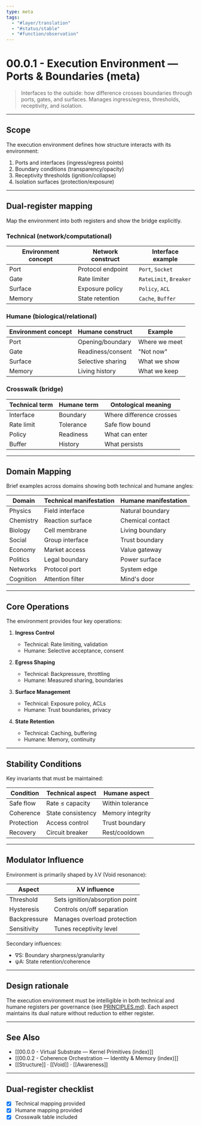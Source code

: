```yaml
---
type: meta
tags:
  - "#layer/translation"
  - "#status/stable"
  - "#function/observation"
---
```


# 00.0.1 - Execution Environment — Ports & Boundaries (meta)

> Interfaces to the outside: how difference crosses boundaries through ports, gates, and surfaces.
> Manages ingress/egress, thresholds, receptivity, and isolation.

---

## Scope

The execution environment defines how structure interacts with its environment:

1. Ports and interfaces (ingress/egress points)
2. Boundary conditions (transparency/opacity)
3. Receptivity thresholds (ignition/collapse)
4. Isolation surfaces (protection/exposure)

---

## Dual‑register mapping

Map the environment into both registers and show the bridge explicitly.

### Technical (network/computational)

| Environment concept | Network construct | Interface example |
|-------------------|------------------|-------------------|
| Port | Protocol endpoint | `Port`, `Socket` |
| Gate | Rate limiter | `RateLimit`, `Breaker` |
| Surface | Exposure policy | `Policy`, `ACL` |
| Memory | State retention | `Cache`, `Buffer` |

### Humane (biological/relational)

| Environment concept | Humane construct | Example |
|-------------------|------------------|----------|
| Port | Opening/boundary | Where we meet |
| Gate | Readiness/consent | "Not now" |
| Surface | Selective sharing | What we show |
| Memory | Living history | What we keep |

### Crosswalk (bridge)

| Technical term | Humane term | Ontological meaning |
|---------------|-------------|-------------------|
| Interface | Boundary | Where difference crosses |
| Rate limit | Tolerance | Safe flow bound |
| Policy | Readiness | What can enter |
| Buffer | History | What persists |

---

## Domain Mapping

Brief examples across domains showing both technical and humane angles:

| Domain | Technical manifestation | Humane manifestation |
|--------|------------------------|---------------------|
| Physics | Field interface | Natural boundary |
| Chemistry | Reaction surface | Chemical contact |
| Biology | Cell membrane | Living boundary |
| Social | Group interface | Trust boundary |
| Economy | Market access | Value gateway |
| Politics | Legal boundary | Power surface |
| Networks | Protocol port | System edge |
| Cognition | Attention filter | Mind's door |

---

## Core Operations

The environment provides four key operations:

1. **Ingress Control**
   - Technical: Rate limiting, validation
   - Humane: Selective acceptance, consent

2. **Egress Shaping**
   - Technical: Backpressure, throttling
   - Humane: Measured sharing, boundaries

3. **Surface Management**
   - Technical: Exposure policy, ACLs
   - Humane: Trust boundaries, privacy

4. **State Retention**
   - Technical: Caching, buffering
   - Humane: Memory, continuity

---

## Stability Conditions

Key invariants that must be maintained:

| Condition | Technical aspect | Humane aspect |
|-----------|-----------------|---------------|
| Safe flow | Rate ≤ capacity | Within tolerance |
| Coherence | State consistency | Memory integrity |
| Protection | Access control | Trust boundary |
| Recovery | Circuit breaker | Rest/cooldown |

---

## Modulator Influence

Environment is primarily shaped by λV (Void resonance):

| Aspect | λV influence |
|--------|-------------|
| Threshold | Sets ignition/absorption point |
| Hysteresis | Controls on/off separation |
| Backpressure | Manages overload protection |
| Sensitivity | Tunes receptivity level |

Secondary influences:
- ∇S: Boundary sharpness/granularity
- ψA: State retention/coherence

---

## Design rationale

The execution environment must be intelligible in both technical and humane registers per governance (see [PRINCIPLES.md](../../../../PRINCIPLES.md)). Each aspect maintains its dual nature without reduction to either register.

---

## See Also

- [[00.0.0 - Virtual Substrate — Kernel Primitives (index)]]
- [[00.0.2 - Coherence Orchestration — Identity & Memory (index)]]
- [[Structure]] · [[Void]] · [[Awareness]]

---

## Dual‑register checklist

- [x] Technical mapping provided
- [x] Humane mapping provided
- [x] Crosswalk table included